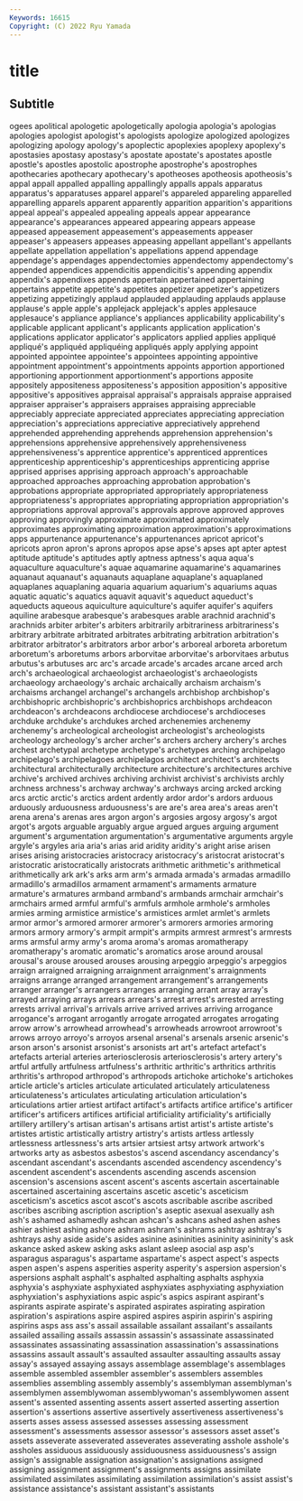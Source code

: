 ```yaml
---
Keywords: 16615
Copyright: (C) 2022 Ryu Yamada
---
```



# title

## Subtitle
ogees apolitical apologetic
apologetically apologia apologia's apologias apologies apologist apologist's apologists apologize apologized
apologizes apologizing apology apology's apoplectic apoplexies apoplexy apoplexy's apostasies apostasy
apostasy's apostate apostate's apostates apostle apostle's apostles apostolic apostrophe apostrophe's
apostrophes apothecaries apothecary apothecary's apotheoses apotheosis apotheosis's appal appall appalled
appalling appallingly appalls appals apparatus apparatus's apparatuses apparel apparel's appareled
appareling apparelled apparelling apparels apparent apparently apparition apparition's apparitions appeal
appeal's appealed appealing appeals appear appearance appearance's appearances appeared appearing
appears appease appeased appeasement appeasement's appeasements appeaser appeaser's appeasers appeases
appeasing appellant appellant's appellants appellate appellation appellation's appellations append appendage
appendage's appendages appendectomies appendectomy appendectomy's appended appendices appendicitis appendicitis's appending
appendix appendix's appendixes appends appertain appertained appertaining appertains appetite appetite's
appetites appetizer appetizer's appetizers appetizing appetizingly applaud applauded applauding applauds
applause applause's apple apple's applejack applejack's apples applesauce applesauce's appliance
appliance's appliances applicability applicability's applicable applicant applicant's applicants application application's
applications applicator applicator's applicators applied applies appliqué appliqué's appliquéd appliquéing
appliqués apply applying appoint appointed appointee appointee's appointees appointing appointive
appointment appointment's appointments appoints apportion apportioned apportioning apportionment apportionment's apportions
apposite appositely appositeness appositeness's apposition apposition's appositive appositive's appositives appraisal
appraisal's appraisals appraise appraised appraiser appraiser's appraisers appraises appraising appreciable
appreciably appreciate appreciated appreciates appreciating appreciation appreciation's appreciations appreciative appreciatively
apprehend apprehended apprehending apprehends apprehension apprehension's apprehensions apprehensive apprehensively apprehensiveness
apprehensiveness's apprentice apprentice's apprenticed apprentices apprenticeship apprenticeship's apprenticeships apprenticing apprise
apprised apprises apprising approach approach's approachable approached approaches approaching approbation
approbation's approbations appropriate appropriated appropriately appropriateness appropriateness's appropriates appropriating appropriation
appropriation's appropriations approval approval's approvals approve approved approves approving approvingly
approximate approximated approximately approximates approximating approximation approximation's approximations apps appurtenance
appurtenance's appurtenances apricot apricot's apricots apron apron's aprons apropos apse
apse's apses apt apter aptest aptitude aptitude's aptitudes aptly aptness
aptness's aqua aqua's aquaculture aquaculture's aquae aquamarine aquamarine's aquamarines aquanaut
aquanaut's aquanauts aquaplane aquaplane's aquaplaned aquaplanes aquaplaning aquaria aquarium aquarium's
aquariums aquas aquatic aquatic's aquatics aquavit aquavit's aqueduct aqueduct's aqueducts
aqueous aquiculture aquiculture's aquifer aquifer's aquifers aquiline arabesque arabesque's arabesques
arable arachnid arachnid's arachnids arbiter arbiter's arbiters arbitrarily arbitrariness arbitrariness's
arbitrary arbitrate arbitrated arbitrates arbitrating arbitration arbitration's arbitrator arbitrator's arbitrators
arbor arbor's arboreal arboreta arboretum arboretum's arboretums arbors arborvitae arborvitae's
arborvitaes arbutus arbutus's arbutuses arc arc's arcade arcade's arcades arcane
arced arch arch's archaeological archaeologist archaeologist's archaeologists archaeology archaeology's archaic
archaically archaism archaism's archaisms archangel archangel's archangels archbishop archbishop's archbishopric
archbishopric's archbishoprics archbishops archdeacon archdeacon's archdeacons archdiocese archdiocese's archdioceses archduke
archduke's archdukes arched archenemies archenemy archenemy's archeological archeologist archeologist's archeologists
archeology archeology's archer archer's archers archery archery's arches archest archetypal
archetype archetype's archetypes arching archipelago archipelago's archipelagoes archipelagos architect architect's
architects architectural architecturally architecture architecture's architectures archive archive's archived archives
archiving archivist archivist's archivists archly archness archness's archway archway's archways
arcing arcked arcking arcs arctic arctic's arctics ardent ardently ardor
ardor's ardors arduous arduously arduousness arduousness's are are's area area's
areas aren't arena arena's arenas ares argon argon's argosies argosy
argosy's argot argot's argots arguable arguably argue argued argues arguing
argument argument's argumentation argumentation's argumentative arguments argyle argyle's argyles aria
aria's arias arid aridity aridity's aright arise arisen arises arising
aristocracies aristocracy aristocracy's aristocrat aristocrat's aristocratic aristocratically aristocrats arithmetic arithmetic's
arithmetical arithmetically ark ark's arks arm arm's armada armada's armadas
armadillo armadillo's armadillos armament armament's armaments armature armature's armatures armband
armband's armbands armchair armchair's armchairs armed armful armful's armfuls armhole
armhole's armholes armies arming armistice armistice's armistices armlet armlet's armlets
armor armor's armored armorer armorer's armorers armories armoring armors armory
armory's armpit armpit's armpits armrest armrest's armrests arms armsful army
army's aroma aroma's aromas aromatherapy aromatherapy's aromatic aromatic's aromatics arose
around arousal arousal's arouse aroused arouses arousing arpeggio arpeggio's arpeggios
arraign arraigned arraigning arraignment arraignment's arraignments arraigns arrange arranged arrangement
arrangement's arrangements arranger arranger's arrangers arranges arranging arrant array array's
arrayed arraying arrays arrears arrears's arrest arrest's arrested arresting arrests
arrival arrival's arrivals arrive arrived arrives arriving arrogance arrogance's arrogant
arrogantly arrogate arrogated arrogates arrogating arrow arrow's arrowhead arrowhead's arrowheads
arrowroot arrowroot's arrows arroyo arroyo's arroyos arsenal arsenal's arsenals arsenic
arsenic's arson arson's arsonist arsonist's arsonists art art's artefact artefact's
artefacts arterial arteries arteriosclerosis arteriosclerosis's artery artery's artful artfully artfulness
artfulness's arthritic arthritic's arthritics arthritis arthritis's arthropod arthropod's arthropods artichoke
artichoke's artichokes article article's articles articulate articulated articulately articulateness articulateness's
articulates articulating articulation articulation's articulations artier artiest artifact artifact's artifacts
artifice artifice's artificer artificer's artificers artifices artificial artificiality artificiality's artificially
artillery artillery's artisan artisan's artisans artist artist's artiste artiste's artistes
artistic artistically artistry artistry's artists artless artlessly artlessness artlessness's arts
artsier artsiest artsy artwork artwork's artworks arty as asbestos asbestos's
ascend ascendancy ascendancy's ascendant ascendant's ascendants ascended ascendency ascendency's ascendent
ascendent's ascendents ascending ascends ascension ascension's ascensions ascent ascent's ascents
ascertain ascertainable ascertained ascertaining ascertains ascetic ascetic's asceticism asceticism's ascetics
ascot ascot's ascots ascribable ascribe ascribed ascribes ascribing ascription ascription's
aseptic asexual asexually ash ash's ashamed ashamedly ashcan ashcan's ashcans
ashed ashen ashes ashier ashiest ashing ashore ashram ashram's ashrams
ashtray ashtray's ashtrays ashy aside aside's asides asinine asininities asininity
asininity's ask askance asked askew asking asks aslant asleep asocial
asp asp's asparagus asparagus's aspartame aspartame's aspect aspect's aspects aspen
aspen's aspens asperities asperity asperity's aspersion aspersion's aspersions asphalt asphalt's
asphalted asphalting asphalts asphyxia asphyxia's asphyxiate asphyxiated asphyxiates asphyxiating asphyxiation
asphyxiation's asphyxiations aspic aspic's aspics aspirant aspirant's aspirants aspirate aspirate's
aspirated aspirates aspirating aspiration aspiration's aspirations aspire aspired aspires aspirin
aspirin's aspiring aspirins asps ass ass's assail assailable assailant assailant's
assailants assailed assailing assails assassin assassin's assassinate assassinated assassinates assassinating
assassination assassination's assassinations assassins assault assault's assaulted assaulter assaulting assaults
assay assay's assayed assaying assays assemblage assemblage's assemblages assemble assembled
assembler assembler's assemblers assembles assemblies assembling assembly assembly's assemblyman assemblyman's
assemblymen assemblywoman assemblywoman's assemblywomen assent assent's assented assenting assents assert
asserted asserting assertion assertion's assertions assertive assertively assertiveness assertiveness's asserts
asses assess assessed assesses assessing assessment assessment's assessments assessor assessor's
assessors asset asset's assets asseverate asseverated asseverates asseverating asshole asshole's
assholes assiduous assiduously assiduousness assiduousness's assign assign's assignable assignation assignation's
assignations assigned assigning assignment assignment's assignments assigns assimilate assimilated assimilates
assimilating assimilation assimilation's assist assist's assistance assistance's assistant assistant's assistants
